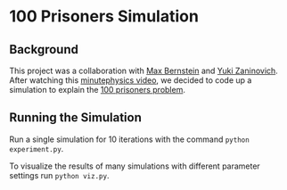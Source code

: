 # 100 Prisoners Simulation

## Background

This project was a collaboration with [Max Bernstein](https://github.com/tekknolagi/) and [Yuki Zaninovich](https://github.com/yzan424). After watching this [minutephysics video](https://www.youtube.com/watch?v=eivGlBKlK6M), we decided to code up a simulation to explain the [100 prisoners problem](https://en.wikipedia.org/wiki/100_prisoners_problem).

## Running the Simulation

Run a single simulation for 10 iterations with the command `python experiment.py`.

To visualize the results of many simulations with different parameter settings run `python viz.py`.